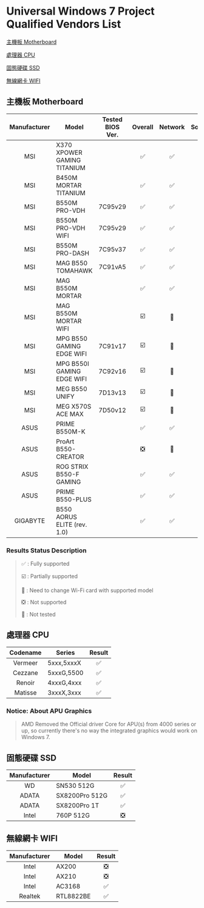 # Universal Windows 7 Project Qualified Vendors List


[主機板 Motherboard](#motherboard)

[處理器 CPU](#cpu)

[固態硬碟 SSD](#ssd)

[無線網卡 WIFI](#wifi)


<a name="motherboard"/>

## 主機板 Motherboard

| Manufacturer | Model | Tested BIOS Ver. | Overall | Network | Sound |
| :---: | --- | :---: | :---: | :---: | :---: |
| MSI | X370 XPOWER GAMING TITANIUM |  | :white_check_mark: | :white_check_mark: | :white_check_mark: |
| MSI | B450M MORTAR TITANIUM |  | :white_check_mark: | :white_check_mark: | :white_check_mark: |
| MSI | B550M PRO-VDH | 7C95v29 | :white_check_mark: | :white_check_mark: | :white_check_mark: |
| MSI | B550M PRO-VDH WIFI | 7C95v29 | :white_check_mark: | :white_check_mark: | :white_check_mark: |
| MSI | B550M PRO-DASH | 7C95v37 | :white_check_mark: | :white_check_mark: | :white_check_mark: |
| MSI | MAG B550 TOMAHAWK | 7C91vA5 | :white_check_mark: | :white_check_mark: | :white_check_mark: |
| MSI | MAG B550M MORTAR |  | :white_check_mark: | :white_check_mark: | :white_check_mark: |
| MSI | MAG B550M MORTAR WIFI |  | :ballot_box_with_check: | :signal_strength: | :white_check_mark: |
| MSI | MPG B550 GAMING EDGE WIFI | 7C91v17 | :ballot_box_with_check: | :signal_strength: | :white_check_mark: |
| MSI | MPG B550I GAMING EDGE WIFI | 7C92v16 | :ballot_box_with_check: | :signal_strength: | :white_check_mark: |
| MSI | MEG B550 UNIFY | 7D13v13 | :ballot_box_with_check: | :signal_strength: | :white_check_mark: |
| MSI | MEG X570S ACE MAX | 7D50v12 | :ballot_box_with_check: | :signal_strength: | :white_check_mark: |
| ASUS | PRIME B550M-K |  | :white_check_mark: | :white_check_mark: | :white_check_mark: |
| ASUS | ProArt B550-CREATOR |  | :negative_squared_cross_mark: | :white_square_button: | :white_square_button: |
| ASUS | ROG STRIX B550-F GAMING |  | :white_check_mark: | :white_check_mark: | :white_check_mark: |
| ASUS | PRIME B550-PLUS |  | :white_check_mark: | :white_check_mark: | :white_check_mark: |
| GIGABYTE | B550 AORUS ELITE (rev. 1.0) |  | :white_check_mark: | :white_check_mark: | :white_check_mark: |

### Results Status Description
> :white_check_mark: : Fully supported
> 
> :ballot_box_with_check: : Partially supported
> 
> :signal_strength: : Need to change Wi-Fi card with supported model
> 
> :negative_squared_cross_mark: : Not supported
> 
> :white_square_button: : Not tested




<a name="cpu"/>

## 處理器 CPU

| Codename | Series | Result |
| :---: | --- | :---: |
| Vermeer | 5xxx,5xxxX | :white_check_mark: |
| Cezzane | 5xxxG,5500 | :white_check_mark: |
| Renoir | 4xxxG,4xxx | :white_check_mark: |
| Matisse | 3xxxX,3xxx | :white_check_mark: |

### Notice: About APU Graphics 
> AMD Removed the Official driver Core for APU(s) from 4000 series or up, so currently there's no way the integrated graphics would work on Windows 7.




<a name="ssd"/>

## 固態硬碟 SSD

| Manufacturer | Model | Result |
| :---: | --- | :---: |
| WD | SN530 512G | :white_check_mark: |
| ADATA | SX8200Pro 512G | :white_check_mark: |
| ADATA | SX8200Pro 1T | :white_check_mark: |
| Intel | 760P 512G | :negative_squared_cross_mark: |



<a name="wifi"/>

## 無線網卡 WIFI

| Manufacturer | Model | Result |
| :---: | --- | :---: |
| Intel | AX200 | :negative_squared_cross_mark: |
| Intel | AX210 | :negative_squared_cross_mark: |
| Intel | AC3168 | :white_check_mark: |
| Realtek | RTL8822BE | :white_check_mark: |
